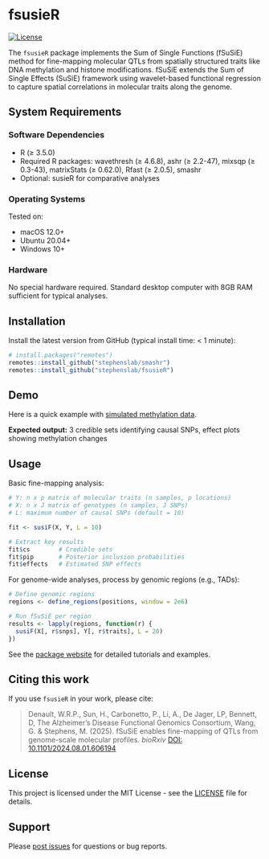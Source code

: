 # fsusieR

[![License](https://img.shields.io/badge/License-MIT-blue.svg)](https://opensource.org/licenses/MIT)

The `fsusieR` package implements the Sum of Single Functions (fSuSiE) method for fine-mapping molecular QTLs from spatially structured traits like DNA methylation and histone modifications. fSuSiE extends the Sum of Single Effects (SuSiE) framework using wavelet-based functional regression to capture spatial correlations in molecular traits along the genome.

## System Requirements

### Software Dependencies
- R (≥ 3.5.0)
- Required R packages: wavethresh (≥ 4.6.8), ashr (≥ 2.2-47), mixsqp (≥ 0.3-43), matrixStats (≥ 0.62.0), Rfast (≥ 2.0.5), smashr
- Optional: susieR for comparative analyses

### Operating Systems
Tested on:
- macOS 12.0+
- Ubuntu 20.04+  
- Windows 10+

### Hardware
No special hardware required. Standard desktop computer with 8GB RAM sufficient for typical analyses.

## Installation

Install the latest version from GitHub (typical install time: < 1 minute):

```R
# install.packages("remotes")
remotes::install_github("stephenslab/smashr")
remotes::install_github("stephenslab/fsusieR")
```

## Demo

Here is a quick example with [simulated methylation data](https://stephenslab.github.io/fsusieR/articles/methyl_demo.html). 

**Expected output:** 3 credible sets identifying causal SNPs, effect plots showing methylation changes  

## Usage

Basic fine-mapping analysis:

```R
# Y: n x p matrix of molecular traits (n samples, p locations)
# X: n x J matrix of genotypes (n samples, J SNPs)
# L: maximum number of causal SNPs (default = 10)

fit <- susiF(X, Y, L = 10)

# Extract key results
fit$cs        # Credible sets
fit$pip       # Posterior inclusion probabilities  
fit$effects   # Estimated SNP effects
```

For genome-wide analyses, process by genomic regions (e.g., TADs):

```R
# Define genomic regions
regions <- define_regions(positions, window = 2e6)

# Run fSuSiE per region
results <- lapply(regions, function(r) {
  susiF(X[, r$snps], Y[, r$traits], L = 20)
})
```

See the [package website](https://stephenslab.github.io/fsusieR) for detailed tutorials and examples.

## Citing this work

If you use `fsusieR` in your work, please cite:

> Denault, W.R.P., Sun, H., Carbonetto, P., Li, A.,  De Jager, LP, Bennett, D, The Alzheimer’s Disease Functional Genomics Consortium, Wang, G. & Stephens, M. (2025). fSuSiE enables fine-mapping of QTLs from genome-scale molecular profiles. *bioRxiv* [DOI: 10.1101/2024.08.01.606194](https://doi.org/10.1101/2025.08.17.670732)

## License

This project is licensed under the MIT License - see the [LICENSE](LICENSE) file for details.

## Support

Please [post issues](https://github.com/stephenslab/fsusieR/issues) for questions or bug reports.
